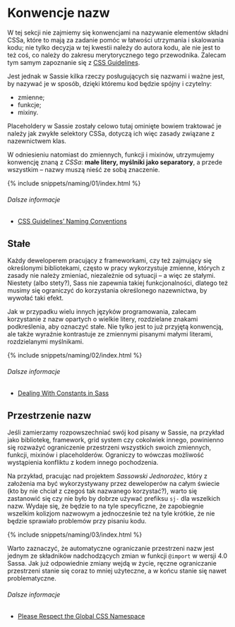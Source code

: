 
# Konwencje nazw

W tej sekcji nie zajmiemy się konwencjami na nazywanie elementów składni CSSa, które to mają za zadanie pomóc w łatwości utrzymania i skalowania kodu; nie tylko decyzja w tej kwestii należy do autora kodu, ale nie jest to też coś, co należy do zakresu merytorycznego tego przewodnika. Zalecam tym samym zapoznanie się z [CSS Guidelines](https://cssguidelin.es/#naming-conventions).

Jest jednak w Sassie kilka rzeczy posługujących się nazwami i ważne jest, by nazywać je w sposób, dzięki któremu kod będzie spójny i czytelny:

* zmienne;
* funkcje;
* mixiny.

Placeholdery w Sassie zostały celowo tutaj ominięte bowiem traktować je należy jak zwykłe selektory CSSa, dotyczą ich więc zasady związane z nazewnictwem klas.

W odniesieniu natomiast do zmiennych, funkcji i mixinów, utrzymujemy konwencję znaną z *CSSa*: **małe litery, myślniki jako separatory**, a przede wszystkim – nazwy muszą nieść ze sobą znaczenie.

{% include snippets/naming/01/index.html %}

###### Dalsze informacje

* [CSS Guidelines’ Naming Conventions](https://cssguidelin.es/#naming-conventions)

## Stałe

Każdy deweloperem pracujący z frameworkami, czy też zajmujący się określonymi bibliotekami, często w pracy wykorzystuje zmienne, których z zasady nie należy zmieniać, niezależnie od sytuacji – a więc ze stałymi. Niestety (albo stety?), Sass nie zapewnia takiej funkcjonalności, dlatego też musimy się ograniczyć do korzystania określonego nazewnictwa, by wywołać taki efekt.

Jak w przypadku wielu innych języków programowania, zalecam korzystanie z nazw opartych o wielkie litery, rozdzielane znakami podkreślenia, aby oznaczyć stałe. Nie tylko jest to już przyjętą konwencją, ale także wyraźnie kontrastuje ze zmiennymi pisanymi małymi literami, rozdzielanymi myślnikami.

{% include snippets/naming/02/index.html %}

###### Dalsze informacje

* [Dealing With Constants in Sass](https://www.sitepoint.com/dealing-constants-sass/)

## Przestrzenie nazw

Jeśli zamierzamy rozpowszechniać swój kod pisany w Sassie, na przykład jako bibliotekę, framework, grid system czy cokolwiek innego, powinienno się rozważyć ograniczenie przestrzeni wszystkich swoich zmiennych, funkcji, mixinów i placeholderów. Ograniczy to wówczas możliwość wystąpienia konfliktu z kodem innego pochodzenia.

Na przykład, pracując nad projektem *Sassowski Jednorożec*, który z założenia ma być wykorzystywany przez deweloperów na całym świecie (kto by nie chciał z czegoś tak nazwanego korzystać?), warto się zastanowić się czy nie było by dobrze używać prefiksu `sj-` dla wszelkich nazw. Wydaje się, że będzie to na tyle specyficzne, że zapobiegnie wszelkim kolizjom nazwowym a jednocześnie też na tyle krótkie, że nie będzie sprawiało problemów przy pisaniu kodu.

{% include snippets/naming/03/index.html %}

<div class="note">
  <p>Warto zaznaczyć, że automatyczne ograniczanie przestrzeni nazw jest jednym ze składników nadchodzących zmian w funkcji <code>@import</code> w wersji 4.0 Sassa. Jak już odpowiednie zmiany wejdą w życie, ręczne ograniczanie przestrzeni stanie się coraz to mniej użyteczne, a w końcu stanie się nawet problematyczne.</p>
</div>

###### Dalsze informacje

* [Please Respect the Global CSS Namespace](https://blog.kaelig.fr/post/44554267597/please-respect-the-global-css-namespace)

